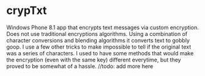 # crypTxt 
Windows Phone 8.1 app that encrypts text messages via custom encryption. Does not use traditional encryptions algorithms. Using a combination of character conversions and blending algorithms it converts text to gobbly goop. I use a few other tricks to make impossible to tell if the original text was a series of characters. I used to have some methods that would make the encryption (even with the same key) different everytime, but they proved to be somewhat of a hassle. //todo: add more here
